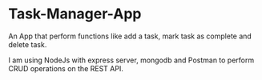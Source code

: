 # Task-Manager-App

An App that perform functions like add a task, mark task as complete and delete task.

I am using NodeJs with express server, mongodb and Postman to perform CRUD operations on the REST API.
